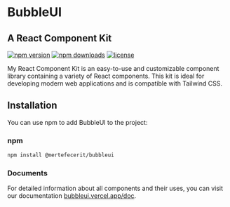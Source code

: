 # BubbleUI

## A React Component Kit

[![npm version](https://img.shields.io/npm/v/@mertefecerit/bubbleui.svg?style=flat-square)](https://www.npmjs.com/package/@mertefecerit/bubbleui)
[![npm downloads](https://img.shields.io/npm/dm/@mertefecerit/bubbleui.svg?style=flat-square)](https://www.npmjs.com/package/@mertefecerit/bubbleui)
[![license](https://img.shields.io/npm/l/@mertefecerit/bubbleui.svg?style=flat-square)](https://www.npmjs.com/package/@mertefecerit/bubbleui)

My React Component Kit is an easy-to-use and customizable component library containing a variety of React components. This kit is ideal for developing modern web applications and is compatible with Tailwind CSS.

## Installation
You can use npm to add BubbleUI to the project:

### npm
```bash
npm install @mertefecerit/bubbleui
```

### Documents
For detailed information about all components and their uses, you can visit our documentation [bubbleui.vercel.app/doc](https://bubbleui.vercel.app/doc).